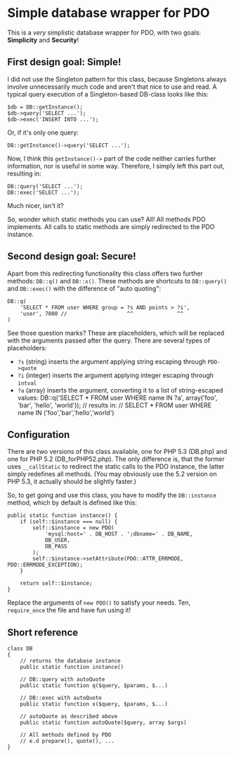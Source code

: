 Simple database wrapper for PDO
===============================

This is a *very* simplistic database wrapper for PDO, with two goals:
**Simplicity** and **Security**!

First design goal: Simple!
--------------------------

I did not use the Singleton pattern for this class, because Singletons
always involve unnecessarily much code and aren't that nice to use and read.
A typical query execution of a Singleton-based DB-class looks like this:

	$db = DB::getInstance();
	$db->query('SELECT ...');
	$db->exec('INSERT INTO ...');

Or, if it's only one query:

	DB::getInstance()->query('SELECT ...');

Now, I think this `getInstance()->` part of the code neither carries
further information, nor is useful in some way. Therefore, I simply left
this part out, resulting in:

	DB::query('SELECT ...');
	DB::exec('SELECT ...');

Much nicer, isn't it?

So, wonder which static methods you can use? All! All methods PDO implements.
All calls to static methods are simply redirected to the PDO instance.

Second design goal: Secure!
---------------------------

Apart from this redirecting functionality this class offers two further methods:
`DB::q()` and `DB::x()`. These methods are shortcuts to `DB::query()` and `DB::exec()`
with the difference of "auto quoting":

	DB::q(
		'SELECT * FROM user WHERE group = ?s AND points > ?i',
		'user', 7000 //                   ^^              ^^
	)

See those question marks? These are placeholders, which will be replaced with the arguments
passed after the query. There are several types of placeholders:

 * `?s` (string)  inserts the argument applying string escaping through `PDO->quote`
 * `?i` (integer) inserts the argument applying integer escaping through `intval`
 * `?a` (array)   inserts the argument, converting it to a list of string-escaped values:
       DB::q('SELECT * FROM user WHERE name IN ?a', array('foo', 'bar', 'hello', 'world'));
       // results in:
       // SELECT * FROM user WHERE name IN ('foo','bar','hello','world')

Configuration
-------------

There are two versions of this class available, one for PHP 5.3
(DB.php) and one for PHP 5.2 (DB_forPHP52.php). The only difference
is, that the former uses `__callStatic` to redirect the static calls
to the PDO instance, the latter simply redefines all methods. (You may
obviously use the 5.2 version on PHP 5.3, it actually should be slightly
faster.)

So, to get going and use this class, you have to modify the
`DB::instance` method, which by default is defined like this:

	public static function instance() {
		if (self::$instance === null) {
			self::$instance = new PDO(
				'mysql:host=' . DB_HOST . ';dbname=' . DB_NAME,
				DB_USER,
				DB_PASS
			);
			self::$instance->setAttribute(PDO::ATTR_ERRMODE, PDO::ERRMODE_EXCEPTION);
		}

		return self::$instance;
	}

Replace the arguments of `new PDO()` to satisfy your needs.
Ten, `require_once` the file and have fun using it!

Short reference
---------------

	class DB
	{
		// returns the database instance
		public static function instance()

		// DB::query with autoQuote
		public static function q($query, $params, $...)

		// DB::exec with autoQuote
		public static function x($query, $params, $...)

		// autoQuote as described above
		public static function autoQuote($query, array $args)

        // All methods defined by PDO
        // e.d prepare(), quote(), ...
	}